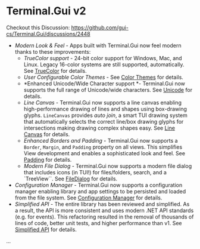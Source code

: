 # Terminal.Gui v2

Checkout this Discussion: https://github.com/gui-cs/Terminal.Gui/discussions/2448

* *Modern Look & Feel* - Apps built with Terminal.Gui now feel modern thanks to these improvements:
	* *TrueColor support* - 24-bit color support for Windows, Mac, and Linux. Legacy 16-color systems are still supported, automatically. See [TrueColor](https://gui-cs.github.io/Terminal.Gui/articles/overview.html#truecolor) for details.
	* *User Configurable Color Themes* - See [Color Themes](https://gui-cs.github.io/Terminal.Gui/articles/overview.html#color-themes) for details.
	* *Enhanced Unicode/Wide Character support *- Terminal.Gui now supports the full range of Unicode/wide characters. See [Unicode](https://gui-cs.github.io/Terminal.Gui/articles/overview.html#unicode) for details.
	* *Line Canvas* - Terminal.Gui now supports a line canvas enabling high-performance drawing of lines and shapes using box-drawing glyphs. `LineCanvas` provides *auto join*, a smart TUI drawing system that automatically selects the correct line/box drawing glyphs for intersections making drawing complex shapes easy. See [Line Canvas](https://gui-cs.github.io/Terminal.Gui/articles/overview.html#line-canvas) for details.
	* *Enhanced Borders and Padding* - Terminal.Gui now supports a `Border`, `Margin`, and `Padding` property on all views. This simplifies View development and enables a sophisticated look and feel. See [Padding](https://gui-cs.github.io/Terminal.Gui/articles/overview.html#padding) for details.
	* *Modern File Dialog* - Terminal.Gui now supports a modern file dialog that includes icons (in TUI!) for files/folders, search, and a `TreeView``. See [FileDialog](https://gui-cs.github.io/Terminal.Gui/articles/overview.html#filedialog) for details.
* *Configuration Manager* - Terminal.Gui now supports a configuration manager enabling library and app settings to be persisted and loaded from the file system. See [Configuration Manager](https://gui-cs.github.io/Terminal.Gui/articles/overview.html#configuration-manager) for details.
* *Simplified API* - The entire library has been reviewed and simplified. As a result, the API is more consistent and uses modern .NET API standards (e.g. for events). This refactoring resulted in the removal of thousands of lines of code, better unit tests, and higher performance than v1. See [Simplified API](https://gui-cs.github.io/Terminal.Gui/articles/overview.html#simplified-api) for details.

...